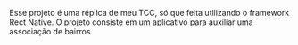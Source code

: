 Esse projeto é uma réplica de meu TCC, só que feita utilizando o framework Rect Native. O projeto consiste em um aplicativo para auxiliar uma associação de bairros.

